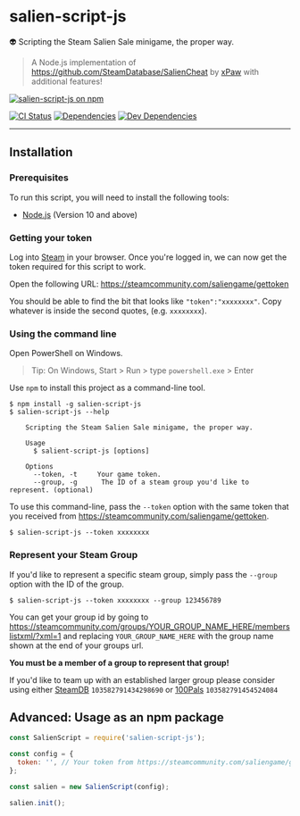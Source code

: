 # salien-script-js

👽 Scripting the Steam Salien Sale minigame, the proper way.

> A Node.js implementation of https://github.com/SteamDatabase/SalienCheat by [xPaw](https://github.com/xPaw) with additional features!

[![salien-script-js on npm](https://nodei.co/npm/salien-script-js.png)](https://nodei.co/npm/salien-script-js/)

[![CI Status](https://img.shields.io/travis/South-Paw/salien-script-js/rework.svg)](https://travis-ci.org/South-Paw/salien-script-js)
[![Dependencies](https://david-dm.org/South-Paw/salien-script-js/rework.svg)](https://david-dm.org/South-Paw/salien-script-js/rework)
[![Dev Dependencies](https://david-dm.org/South-Paw/salien-script-js/rework/dev-status.svg)](https://david-dm.org/South-Paw/salien-script-js/rework?type=dev)

---

## Installation

### Prerequisites

To run this script, you will need to install the following tools:

- [Node.js](https://nodejs.org/en/) (Version 10 and above)

### Getting your token

Log into [Steam](http://store.steampowered.com/) in your browser. Once you're logged in, we can now get the token required for this script to work.

Open the following URL: https://steamcommunity.com/saliengame/gettoken 

You should be able to find the bit that looks like `"token":"xxxxxxxx"`. Copy whatever is inside the second quotes, (e.g. `xxxxxxxx`).

### Using the command line

Open PowerShell on Windows.

> Tip: On Windows, Start > Run > type `powershell.exe` > Enter

Use `npm` to install this project as a command-line tool.

```sh-session
$ npm install -g salien-script-js
$ salien-script-js --help

    Scripting the Steam Salien Sale minigame, the proper way.

    Usage
      $ salient-script-js [options]

    Options
      --token, -t     Your game token.
      --group, -g      The ID of a steam group you'd like to represent. (optional)
```

To use this command-line, pass the `--token` option with the same token that you received from https://steamcommunity.com/saliengame/gettoken.

```sh-session
$ salien-script-js --token xxxxxxxx
```

### Represent your Steam Group

If you'd like to represent a specific steam group, simply pass the `--group` option with the ID of the group.

```sh-session
$ salien-script-js --token xxxxxxxx --group 123456789
```

You can get your group id by going to https://steamcommunity.com/groups/YOUR_GROUP_NAME_HERE/memberslistxml/?xml=1 and replacing `YOUR_GROUP_NAME_HERE` with the group name shown at the end of your groups url.

**You must be a member of a group to represent that group!**

If you'd like to team up with an established larger group please consider using either [SteamDB](https://steamcommunity.com/groups/steamdb) `103582791434298690` or [100Pals](https://steamcommunity.com/groups/100pals) `103582791454524084`

## Advanced: Usage as an npm package

```js
const SalienScript = require('salien-script-js');

const config = {
  token: '', // Your token from https://steamcommunity.com/saliengame/gettoken
};

const salien = new SalienScript(config);

salien.init();
```
